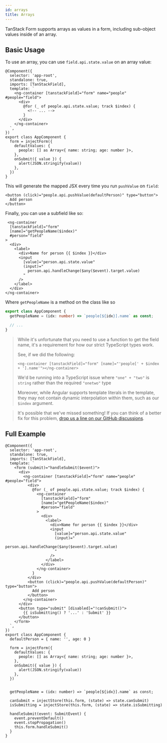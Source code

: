 ```yaml
---
id: arrays
title: Arrays
---
```


TanStack Form supports arrays as values in a form, including sub-object values inside of an array.

## Basic Usage

To use an array, you can use `field.api.state.value` on an array value:

```angular-ts
@Component({
  selector: 'app-root',
  standalone: true,
  imports: [TanStackField],
  template: `
    <ng-container [tanstackField]="form" name="people" #people="field">
      <div>
        @for (_ of people.api.state.value; track $index) {
          <!-- ... -->
        }
      </div>
    </ng-container>
  `,
})
export class AppComponent {
  form = injectForm({
    defaultValues: {
      people: [] as Array<{ name: string; age: number }>,
    },
    onSubmit({ value }) {
      alert(JSON.stringify(value))
    },
  })
}
```

This will generate the mapped JSX every time you run `pushValue` on `field`:

```angular-html
<button (click)="people.api.pushValue(defaultPerson)" type="button">
  Add person
</button>
```

Finally, you can use a subfield like so:

```angular-html
 <ng-container
  [tanstackField]="form"
  [name]="getPeopleName($index)"
  #person="field"
>
  <div>
    <label>
      <div>Name for person {{ $index }}</div>
      <input
        [value]="person.api.state.value"
        (input)="
          person.api.handleChange($any($event).target.value)
        "
      />
    </label>
  </div>
</ng-container>
```

Where `getPeopleName` is a method on the class like so

```typescript
export class AppComponent {
  getPeopleName = (idx: number) => `people[${idx}].name` as const;

  // ...
}
```

> While it's unfortunate that you need to use a function to get the field name, it's a requirement for how our strict TypeScript types work.
>
> See, if we did the following:
> ```angular-html
> <ng-container [tanstackField]="form" [name]="'people[' + $index + '].name'"></ng-container>
> ```
>
> We'd be running into a TypeScript issue where `"one" + "two"` is `string` rather than the required `"onetwo"` type
>
> Moreover, while Angular supports template literals in the template, they may not contain dynamic interpolation within them, such as our `$index` argument.

> It's possible that we've missed something! If you can think of a better fix for this problem, [drop us a line on our GitHub discussions](https://github.com/TanStack/form/discussions).

## Full Example

```angular-ts
@Component({
  selector: 'app-root',
  standalone: true,
  imports: [TanStackField],
  template: `
    <form (submit)="handleSubmit($event)">
      <div>
        <ng-container [tanstackField]="form" name="people" #people="field">
          <div>
            @for (_ of people.api.state.value; track $index) {
              <ng-container
                [tanstackField]="form"
                [name]="getPeopleName($index)"
                #person="field"
              >
                <div>
                  <label>
                    <div>Name for person {{ $index }}</div>
                    <input
                      [value]="person.api.state.value"
                      (input)="
                        person.api.handleChange($any($event).target.value)
                      "
                    />
                  </label>
                </div>
              </ng-container>
            }
          </div>
          <button (click)="people.api.pushValue(defaultPerson)" type="button">
            Add person
          </button>
        </ng-container>
      </div>
      <button type="submit" [disabled]="!canSubmit()">
        {{ isSubmitting() ? '...' : 'Submit' }}
      </button>
    </form>
  `,
})
export class AppComponent {
  defaultPerson = { name: '', age: 0 }

  form = injectForm({
    defaultValues: {
      people: [] as Array<{ name: string; age: number }>,
    },
    onSubmit({ value }) {
      alert(JSON.stringify(value))
    },
  })


  getPeopleName = (idx: number) => `people[${idx}].name` as const;

  canSubmit = injectStore(this.form, (state) => state.canSubmit)
  isSubmitting = injectStore(this.form, (state) => state.isSubmitting)

  handleSubmit(event: SubmitEvent) {
    event.preventDefault()
    event.stopPropagation()
    this.form.handleSubmit()
  }
}
```
